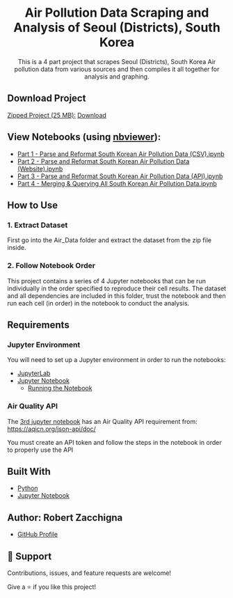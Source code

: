 <h1 align="center">Air Pollution Data Scraping and Analysis of Seoul (Districts), South Korea</h1>

<p align="center">This is a 4 part project that scrapes Seoul (Districts), South Korea Air pollution data
from various sources and then compiles it all together for analysis and graphing.</p>


## Download Project

<ins>Zipped Project (25 MB):</ins> [Download](https://github.com/Robert-Zacchigna/Portfolio/raw/Zipped-Projects/Air%20Pollution%20Data%20Scraping%20and%20Analysis%20of%20Seoul%20(Districts)%2C%20South%20Korea.zip)


## View Notebooks (using [nbviewer](https://nbviewer.jupyter.org/faq#what-is-nbviewer)):
* [Part 1 - Parse and Reformat South Korean Air Pollution Data (CSV).ipynb](https://nbviewer.jupyter.org/github/Robert-Zacchigna/Portfolio/blob/main/Air%20Pollution%20Analysis%20and%20Data%20Scraping%20of%20Seoul%20%28Districts%29%2C%20South%20Korea/Part%201%20-%20Parse%20and%20Reformat%20South%20Korean%20Air%20Pollution%20Data%20%28CSV%29.ipynb)
* [Part 2 - Parse and Reformat South Korean Air Pollution Data (Website).ipynb](https://nbviewer.jupyter.org/github/Robert-Zacchigna/Portfolio/blob/main/Air%20Pollution%20Analysis%20and%20Data%20Scraping%20of%20Seoul%20%28Districts%29%2C%20South%20Korea/Part%202%20-%20Parse%20and%20Reformat%20South%20Korean%20Air%20Pollution%20Data%20%28Website%29.ipynb)
* [Part 3 - Parse and Reformat South Korean Air Pollution Data (API).ipynb](https://nbviewer.jupyter.org/github/Robert-Zacchigna/Portfolio/blob/main/Air%20Pollution%20Analysis%20and%20Data%20Scraping%20of%20Seoul%20%28Districts%29%2C%20South%20Korea/Part%203%20-%20Parse%20and%20Reformat%20South%20Korean%20Air%20Pollution%20Data%20%28API%29.ipynb)
* [Part 4 - Merging & Querying All South Korean Air Pollution Data.ipynb](https://nbviewer.jupyter.org/github/Robert-Zacchigna/Portfolio/blob/main/Air%20Pollution%20Analysis%20and%20Data%20Scraping%20of%20Seoul%20%28Districts%29%2C%20South%20Korea/Part%204%20-%20Merging%20%26%20Querying%20All%20South%20Korean%20Air%20Pollution%20Data.ipynb)


## How to Use

### 1. Extract Dataset

First go into the Air_Data folder and extract the dataset from the zip file inside.

### 2. Follow Notebook Order
This project contains a series of 4 Jupyter notebooks that can be run individually in the 
order specified to reproduce their cell results. The dataset and all dependencies are 
included in this folder, trust the notebook and then run each cell (in order) in the notebook to conduct the analysis.


## Requirements

### Jupyter Environment

You will need to set up a Jupyter environment in order to run the notebooks:

* [JupyterLab](https://jupyterlab.readthedocs.io/en/stable/getting_started/installation.html#pip)
* [Jupyter Notebook](https://jupyter.readthedocs.io/en/latest/install/notebook-classic.html#alternative-for-experienced-python-users-installing-jupyter-with-pip)
    * [Running the Notebook](https://jupyter.readthedocs.io/en/latest/running.html#running)

### Air Quality API

The [3rd jupyter notebook](https://github.com/Robert-Zacchigna/Portfolio/blob/main/Air%20Pollution%20Analysis%20and%20Data%20Scraping%20of%20Seoul%20(Districts)%2C%20South%20Korea/Part%203%20-%20Parse%20and%20Reformat%20South%20Korean%20Air%20Pollution%20Data%20(API).ipynb) 
has an Air Quality API requirement from: https://aqicn.org/json-api/doc/

You must create an API token and follow the steps in the notebook in order to properly use the API


## Built With

- [Python](https://www.python.org/downloads/)
- [Jupyter Notebook](https://jupyter.org/)

## Author: **Robert Zacchigna**

- [GitHub Profile](https://github.com/Robert-Zacchigna "Robert Zacchigna")

## 🤝 Support

Contributions, issues, and feature requests are welcome!

Give a ⭐ if you like this project!